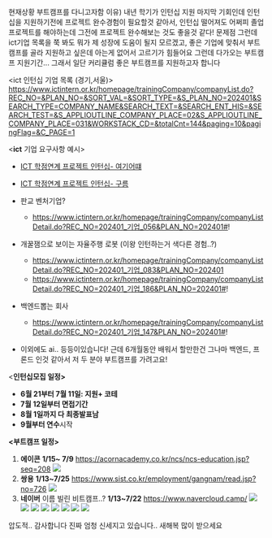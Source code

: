 현재상황
	부트캠프를 다니고자함
	이유) 내년 학기가 인턴십 지원 마지막 기회인데 인턴십을 지원하기전에 프로젝트 완수경험이 필요할것 같아서, 인턴십 떨어져도 어쩌피 졸업프로젝트를 해야하는데 그전에 프로젝트 완수해보는 것도 좋을것 같다! 
문제점
	그런데 ict기업 목록을 쭉 봐도 뭐가 제 성장에 도움이 될지 모르겠고, 좋은 기업에 맞춰서 부트캠프를 골라 지원하고 싶은데 아는게 없어서 고르기가 힘들어요 그런데 다가오는 부트캠프 지원기간... 그래서 일단 커리큘럼 좋은 부트캠프를 지원하고자 합니다

<ict 인턴십 기업 목록 (경기,서울)>
https://www.ictintern.or.kr/homepage/trainingCompany/companyList.do?REC_NO=&PLAN_NO=&SORT_VAL=&SORT_TYPE=&S_PLAN_NO=202401&SEARCH_TYPE=COMPANY_NAME&SEARCH_TEXT=&SEARCH_ENT_HIS=&SEARCH_TEST=&S_APPLIOUTLINE_COMPANY_PLACE=02&S_APPLIOUTLINE_COMPANY_PLACE=031&WORKSTACK_CD=&totalCnt=144&paging=10&pagingFlag=&C_PAGE=1

<**ict** 기업 요구사항 예시>

- [ICT 학점연계 프로젝트 인턴십- 여기어떄](https://www.ictintern.or.kr/homepage/trainingCompany/companyListDetail.do?REC_NO=202401_%EA%B8%B0%EC%97%85_069&PLAN_NO=202401)

- [ICT 학점연계 프로젝트 인턴십- 구름](https://www.ictintern.or.kr/homepage/trainingCompany/companyListDetail.do?REC_NO=202401_%EA%B8%B0%EC%97%85_147&PLAN_NO=202401#!)

- 판교 벤처기업? 
	- https://www.ictintern.or.kr/homepage/trainingCompany/companyListDetail.do?REC_NO=202401_기업_056&PLAN_NO=202401#!

- 개꿀잼으로 보이는 자율주행 로봇 (이왕 인턴하는거 색다른 경험..?)
	- https://www.ictintern.or.kr/homepage/trainingCompany/companyListDetail.do?REC_NO=202401_기업_083&PLAN_NO=202401
	-  https://www.ictintern.or.kr/homepage/trainingCompany/companyListDetail.do?REC_NO=202401_기업_186&PLAN_NO=202401#!
- 백엔드뽑는 회사
	- https://www.ictintern.or.kr/homepage/trainingCompany/companyListDetail.do?REC_NO=202401_기업_147&PLAN_NO=202401#!
- 이외에도 ai.. 등등이있습니다! 근데 6개월동안 배워서 할만한건 그나마 백엔드, 프론드 인것 같아서 저 두 분야 부트캠프를 가려고요! 

<**인턴십모집 일정>** 

- **6월 21부터 7월 11일: 지원+ 코테** 
- **7월 12일부터 면접기간** 
- **8월 1일까지 다 최종발표남**
- **9월부터 연수**시작

**<부트캠프 일정>**
1. **에이콘** **1/15~ 7/9**
	 https://acornacademy.co.kr/ncs/ncs-education.jsp?seq=208
	 ![](../01_daily_study/pic/Pasted%20image%2020250101145726.png)
2. **쌍용** **1/13~7/25**
	 https://www.sist.co.kr/employment/gangnam/read.jsp?no=726
	 ![](../01_daily_study/pic/Pasted%20image%2020250101145736.png)
3. **네이버** 이름 빌린 비트캠프..? **1/13~7/22**
	https://www.navercloud.camp/
	![](../01_daily_study/pic/Pasted%20image%2020250101145758.png)
	![](../01_daily_study/pic/Pasted%20image%2020250101145803.png)
	![](../01_daily_study/pic/Pasted%20image%2020250101145810.png)
	![](../01_daily_study/pic/Pasted%20image%2020250101145817.png)
	![](../01_daily_study/pic/Pasted%20image%2020250101145821.png)
	![](../01_daily_study/pic/Pasted%20image%2020250101145825.png)
	![](../01_daily_study/pic/Pasted%20image%2020250101145833.png)
	![](../01_daily_study/pic/Pasted%20image%2020250101145837.png)


압도적.. 감사합니다
진짜 엄청 신세지고 있습니다..
새해복 많이 받으세요